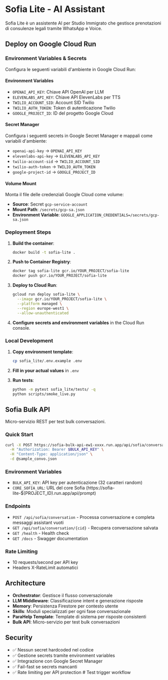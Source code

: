 # Sofia Lite - AI Assistant

Sofia Lite è un assistente AI per Studio Immigrato che gestisce prenotazioni di consulenze legali tramite WhatsApp e Voice.

## Deploy on Google Cloud Run

### Environment Variables & Secrets

Configura le seguenti variabili d'ambiente in Google Cloud Run:

#### Environment Variables
- `OPENAI_API_KEY`: Chiave API OpenAI per LLM
- `ELEVENLABS_API_KEY`: Chiave API ElevenLabs per TTS
- `TWILIO_ACCOUNT_SID`: Account SID Twilio
- `TWILIO_AUTH_TOKEN`: Token di autenticazione Twilio
- `GOOGLE_PROJECT_ID`: ID del progetto Google Cloud

#### Secret Manager
Configura i seguenti secrets in Google Secret Manager e mappali come variabili d'ambiente:
- `openai-api-key` → `OPENAI_API_KEY`
- `elevenlabs-api-key` → `ELEVENLABS_API_KEY`
- `twilio-account-sid` → `TWILIO_ACCOUNT_SID`
- `twilio-auth-token` → `TWILIO_AUTH_TOKEN`
- `google-project-id` → `GOOGLE_PROJECT_ID`

#### Volume Mount
Monta il file delle credenziali Google Cloud come volume:
- **Source**: Secret `gcp-service-account`
- **Mount Path**: `/secrets/gcp-sa.json`
- **Environment Variable**: `GOOGLE_APPLICATION_CREDENTIALS=/secrets/gcp-sa.json`

### Deployment Steps

1. **Build the container**:
   ```bash
   docker build -t sofia-lite .
   ```

2. **Push to Container Registry**:
   ```bash
   docker tag sofia-lite gcr.io/YOUR_PROJECT/sofia-lite
   docker push gcr.io/YOUR_PROJECT/sofia-lite
   ```

3. **Deploy to Cloud Run**:
   ```bash
   gcloud run deploy sofia-lite \
     --image gcr.io/YOUR_PROJECT/sofia-lite \
     --platform managed \
     --region europe-west1 \
     --allow-unauthenticated
   ```

4. **Configure secrets and environment variables** in the Cloud Run console.

### Local Development

1. **Copy environment template**:
   ```bash
   cp sofia_lite/.env.example .env
   ```

2. **Fill in your actual values** in `.env`

3. **Run tests**:
   ```bash
   python -m pytest sofia_lite/tests/ -q
   python scripts/smoke_live.py
   ```

## Sofia Bulk API

Micro-servizio REST per test bulk conversazioni.

### Quick Start

```bash
curl -X POST https://sofia-bulk-api-ew1-xxxx.run.app/api/sofia/conversation \
  -H "Authorization: Bearer $BULK_API_KEY" \
  -H "Content-Type: application/json" \
  -d @sample_convo.json
```

### Environment Variables

- `BULK_API_KEY`: API key per autenticazione (32 caratteri random)
- `CORE_SOFIA_URL`: URL del core Sofia (https://sofia-lite-$(PROJECT_ID).run.app/api/prompt)

### Endpoints

- `POST /api/sofia/conversation` - Processa conversazione e completa messaggi assistant vuoti
- `GET /api/sofia/conversation/{cid}` - Recupera conversazione salvata
- `GET /health` - Health check
- `GET /docs` - Swagger documentation

### Rate Limiting

- 10 requests/second per API key
- Headers X-RateLimit automatici

## Architecture

- **Orchestrator**: Gestisce il flusso conversazionale
- **LLM Middleware**: Classificazione intent e generazione risposte
- **Memory**: Persistenza Firestore per contesto utente
- **Skills**: Moduli specializzati per ogni fase conversazionale
- **ParaHelp Template**: Template di sistema per risposte consistenti
- **Bulk API**: Micro-servizio per test bulk conversazioni

## Security

- ✅ Nessun secret hardcoded nel codice
- ✅ Gestione secrets tramite environment variables
- ✅ Integrazione con Google Secret Manager
- ✅ Fail-fast se secrets mancanti
- ✅ Rate limiting per API protection # Test trigger workflow
